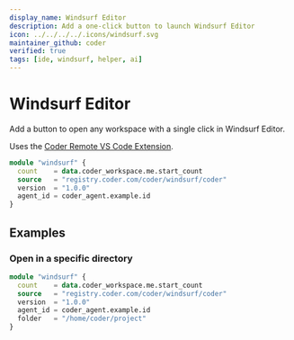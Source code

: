 ```yaml
---
display_name: Windsurf Editor
description: Add a one-click button to launch Windsurf Editor
icon: ../../../../.icons/windsurf.svg
maintainer_github: coder
verified: true
tags: [ide, windsurf, helper, ai]
---
```


# Windsurf Editor

Add a button to open any workspace with a single click in Windsurf Editor.

Uses the [Coder Remote VS Code Extension](https://github.com/coder/vscode-coder).

```tf
module "windsurf" {
  count    = data.coder_workspace.me.start_count
  source   = "registry.coder.com/coder/windsurf/coder"
  version  = "1.0.0"
  agent_id = coder_agent.example.id
}
```

## Examples

### Open in a specific directory

```tf
module "windsurf" {
  count    = data.coder_workspace.me.start_count
  source   = "registry.coder.com/coder/windsurf/coder"
  version  = "1.0.0"
  agent_id = coder_agent.example.id
  folder   = "/home/coder/project"
}
```
